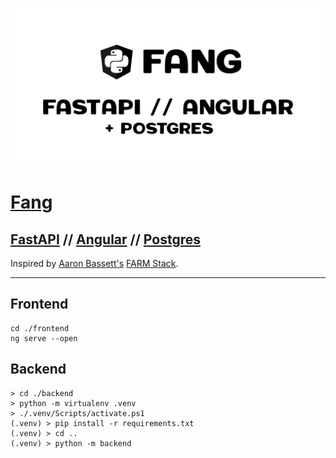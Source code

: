 ![Fang - FastApi & Angular + Postgres](./resources/Fang-social-media.png)

# [Fa](https://fastapi.tiangolo.com/)[ng](https://angular.io/)

## [FastAPI](https://fastapi.tiangolo.com/) // [Angular](https://angular.io/) // [Postgres](https://www.postgresql.org/)

Inspired by [Aaron Bassett's](https://github.com/aaronbassett/) [FARM Stack](https://www.mongodb.com/developer/how-to/FARM-Stack-FastAPI-React-MongoDB/).


---

## Frontend

```shell
cd ./frontend
ng serve --open
```

## Backend

```shell
> cd ./backend
> python -m virtualenv .venv
> ./.venv/Scripts/activate.ps1
(.venv) > pip install -r requirements.txt
(.venv) > cd ..
(.venv) > python -m backend
```
